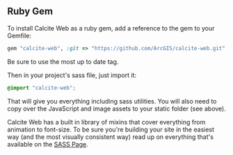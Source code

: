 ## Ruby Gem

To install Calcite Web as a ruby gem, add a reference to the gem to your Gemfile:

```ruby
gem "calcite-web", :git => "https://github.com/ArcGIS/calcite-web.git", :tag => "v0.0.0"
```

Be sure to use the most up to date tag.

Then in your project's sass file, just import it:

```scss
@import "calcite-web";
```

That will give you everything including sass utilities. You will also need to copy over the JavaScript and image assets to your static folder (see above).

Calcite Web has a built in library of mixins that cover everything from animation to font-size. To be sure you're building your site in the easiest way (and the most visually consistent way) read up on everything that's available on the [SASS Page](./sass).
